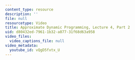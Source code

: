 ```yaml
---
content_type: resource
description: ''
file: null
resourcetype: Video
title: Approximate Dynamic Programming, Lecture 4, Part 2
uid: d80432ed-7961-1b32-a877-31f68d63a958
video_files:
  video_captions_file: null
video_metadata:
  youtube_id: vQgD5fxtx_U
---
```

